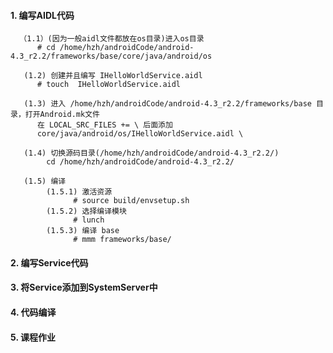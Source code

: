 #### 1. 编写AIDL代码
      （1.1）(因为一般aidl文件都放在os目录)进入os目录
          # cd /home/hzh/androidCode/android-4.3_r2.2/frameworks/base/core/java/android/os
          
       (1.2) 创建并且编写 IHelloWorldService.aidl
          # touch  IHelloWorldService.aidl
          
       (1.3) 进入 /home/hzh/androidCode/android-4.3_r2.2/frameworks/base 目录，打开Android.mk文件
          在 LOCAL_SRC_FILES += \ 后面添加
          core/java/android/os/IHelloWorldService.aidl \
          
       (1.4) 切换源码目录(/home/hzh/androidCode/android-4.3_r2.2/)
            cd /home/hzh/androidCode/android-4.3_r2.2/
            
       (1.5) 编译
            (1.5.1) 激活资源
                  # source build/envsetup.sh 
            (1.5.2) 选择编译模块
                  # lunch
            (1.5.3) 编译 base 
                  # mmm frameworks/base/
#### 2. 编写Service代码
#### 3. 将Service添加到SystemServer中
#### 4. 代码编译
#### 5. 课程作业
